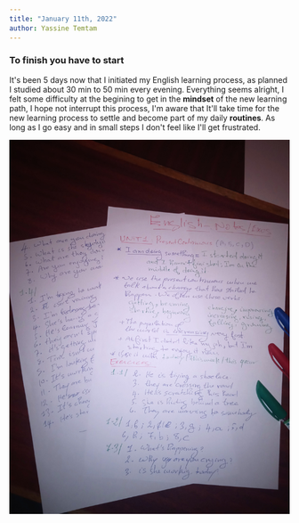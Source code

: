 ```yaml
---
title: "January 11th, 2022"
author: Yassine Temtam 
---
```


### To finish you have to start ###

It's been 5 days now that I initiated my English learning process, as planned I studied about 30 min to 50 min every evening.
Everything seems alright, I felt some difficulty at the begining to get in the **mindset** of the new learning path, I hope not interrupt 
this process, I'm aware that It'll take time for the new learning process to settle and become part of my daily **routines**. As long as I go
easy and in small steps I don't feel like I'll get frustrated.

<img src="/assets/english-unit1.jpg"/>
